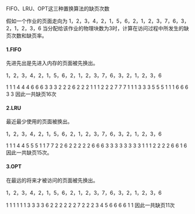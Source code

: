FIFO、LRU、OPT这三种置换算法的缺页次数

假如一个作业的页面走向为 1，2，3，4，2，1，5，6，2，1，2，3，7，6，3，2，1，2，3，6
当分配给该作业的物理块数为3时，计算在访问过程中所发生的缺页次数和缺页率。

#### 1.FIFO

先进先出是先进入内存的页面被先换出。

1，2，3，4，2，1，5，6，2，1，2，3，7，6，3，2，1，2，3，6

1 1  1  4    4  4  6  6  6    3  3  3    2  2   2  6
  2  2  2    1  1  1  2  2    2  7  7    7  1   1  1
     3  3    3  5  5  5  1    1  1  6    6  6   3  3
因此一共缺页16次

#### 2.LRU

最近最少使用的页面被换出。

1，2，3，4，2，1，5，6，2，1，2，3，7，6，3，2，1，2，3，6

1 1  1  4    4  5  5  5  1    1  7  7    2  2      6
  2  2  2    2  2  6  6  6    3  3  3    3  3      3
     3  3    1  1  1  2  2    2  2  6    6  1      6
因此一共缺页15次。

#### 3.OPT

在最远的将来才被访问的页面被先换出。

1，2，3，4，2，1，5，6，2，1，2，3，7，6，3，2，1，2，3，6

1 1  1  1       1  1          3  3      3  3      6
  2  2  2       2  2          2  7      2  2      2
     3  4       5  6          6  6      6  1      1
因此一共缺页11次
